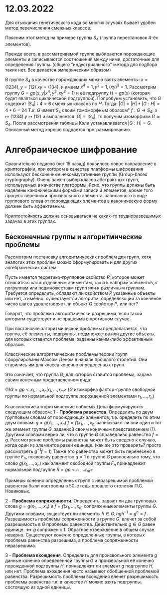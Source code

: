 # 12.03.2022
Для отыскания генетического кода во многих случаях бывает удобен метод перечисления смежных классов.

Поясним этот метод на примере группы $S_{4}$ (группа перестановок 4-ёх элементов).

Прежде всего, в рассматривемой группе выбираются порождающие элементы и записываются соотношения между ними, достаточные для определения группы. 
(общего "индустриального" метода для подбора таких нет. Все делается эмперическим образом)

В группе $S_{4}$ в качестве порождающих можно взять элементы: $x=(1234), y=(12)$
$xy=(134)$, и имеем $x^{4}=1, y^{2}=1, (xy)^{3}=1$.
Рассмотрим группу $G=gp(x,y|x^{4},y^{2},{xy}^{3}=1)$ и её подгруппу $H=gp(x)$ (которая будет являться циклической подгруппой). Попробуем установить,  что $G$ содержит $|S_{4}|:4=6$ смежных классов по $H$. Тогда:
$|G|=|H|*|G:H|=4*6=24$ 
Т.к. $G$ имеет $S_{4}$ своим гомоморфным образом"
$f:G\to{S_{4}};$
$x \mapsto(1234)$
$y \mapsto(12)$ 
и выполняется 
$|G|=|S_{4}|$, то получим изоморфизм $G\simeq S_{4}$. После рассмотрения таблицы Кэли устанавливается $|G:H|=G$. Описанный метод хорошо поддается программированию.

# Алгебраическое шифрование

Сравнительно недавно (лет 15 назад) появилось новое направление в криптографии, при котором в качестве платформы шифрования используют бесконечные некоммутативные группы (Group-based cryptography). Очень важен выбор класса абстрактных групп, используемых в качестве платформы. Ясно, что группы должны быть наделены каноническими формами записи и элементов, кроме того процесс переписки произвольного элемента, записанного в виде группового слова от порождающих элементов в каноническую форму должен быть эффективным.

Криптостойкость должна основываться на каких-то трудноразрешимых задачах в этих группах.

## Бесконечные группы и алгоритмические проблемы

Рассмотрим постановку алгоритмических проблем для групп, хотя аналогих этих проблем можно сформулировать и для других алгебраических систем.

Пусть имеется теоретико-групповое свойство $P$, которое может относиться как к отдельным элементам, так и к наборам элементов, к погруппам или подмножествам групп или к различным группам.
Требуется определить, обладают ли свойством $P$ указанные объекты или нет, а именно: существует ли алгоритм, определяющий за конченое число шагов удовлетворяет ли объект $Q$ свойству $P$, или нет?

Говорят, что проблема алгоритмически разрешима, если такой алгоритм существует и не зрашеима в противном случае.

При постановке алгоритмической проблемы предполагается, что группа, её элементы, подгруппы, подмножества или другие объекты, для которых ставится проблема, заданны каким-либо эффективным образом.

Классические алгоритмические проблемы теории групп сфорулированы Максом Деном в начале прошлого столетия. Они ставились им для класса конечно определенных групп.

Это означает, что группа $G$, для которой ставится проблема, задана своим конечным представлением вида:

$(1) G=gp<x_{1},\dots,x_{n}|r_{1},\dots,r_{m}>$
($G$ изоморфна фактор-группе свободной группы по нормальной подгруппе порожденной элементами $r_{1},\dots,r_{n}$)

Классические алгоритмические поблемы Дена формулируются следующим образом:
1 - **Проблема равенства**. Определить по двум групповым словам от порождающих элементов, т.е. оределить по этим двум словам: $g=g(x_{1},\dots,x_{n})$ $f=f(x_{1},\dots,x_{n)}$ записывают ли они один и тот же элемент группы $G$, заданной своим конечным представлением $(1)$.
Другими словами верно ли, что в группе $G$ справедливо равенство $f=g$.
Рассмотрение проблемы равенства может быть сведено к случаю, когда один из элементов равен единице.
(как же это проверить? просто рассмотреть $g^{-1}f=1$)
Также это равенство может быть перенесено в группе $F_{n}$, поскольку равенство $g=1$ в группе $G$ равносильно тому, что слово $g(x_{1},\dots,x_{n})$ как элемент свободной группы $F_{n}$ принадлежит нормальной подгруппе $R=gp<r_{1},\dots r_{m}>$

Примеры конечно определенных групп с неразрешимой проблемой равенства были построены в 50-е годы прошлого столетия П.С. Новиковых.

2 - **Проблема сопряженности**. Определить, задают ли два групповых слова $g=g(x_{1},\dots,x_{n})$  и $f=f(x_{1},\dots,x_{n)}$ сопряженныеэлементы группы $G$. Другими словами, существует ли элементы $h \in G; hgh^{-1}=g^h=f$ .
Разрешимость проблемы сопряженности в группе $G$, влечет за собой разрешимость в $G$ проблемы равенства. Действительно $g \in G$ равен единице $\iff g$ сопряжен с $1$.
Обратное утверждение в общем случае неверно. Существуют конечно определенные группы, в которых проблема равенства разрешима, а проблема сопряженности неразрешима. 

3 - **Проблема вхождения**. Определить для произвольного элемента $g$ данные конечно определенной группы $G$ и произвольной её конечно порожденной подгруппы $H$, принадлежит ли элемент $g$ подгруппе $H$, или нет. Проблема вхождения часто называют обобщенной проблемой равенства. Разрешимость проблемы вхождения влечет разрешимость проблемы равенства т.к. в качестве $H$ можно взять подгруппы, состоящую из одной единицы.

